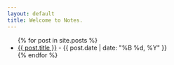 ```yaml
---
layout: default
title: Welcome to Notes.
---
```


<ul>
  {% for post in site.posts %}
    <li>
      <a href="{{ post.url }}">{{ post.title }}</a> - {{ post.date | date: "%B %d, %Y" }}
    </li>
  {% endfor %}
</ul>